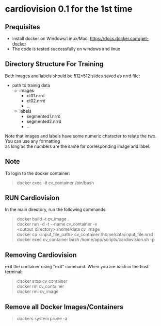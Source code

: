 # cardiovision 0.1 for the 1st time

## Prequisites
- Install docker on Windows/Linux/Mac: https://docs.docker.com/get-docker
- The code is tested successfully on windows and linux
## Directory Structure For Training
Both images and labels should be 512*512 slides saved as nrrd file:

* path to trainig data
    * images
        * ct01.nrrd
        * ct02.nrrd
        * ...
    * labels
        * segmented1.nrrd
        * segmented2.nrrd
        * ...

Note that images and labels have some numeric character to relate the two. You can use any formatting\
as long as the numbers are the same for corresponding image and label.

## Note
To login to the docker container:
>docker exec -it cv_container /bin/bash

## RUN Cardiovision
In the main directory, run the following commands:
>docker build -t cv_image .\
>docker run -d -t --name cv_container -v <output_directory>:/home/data cv_image\
>docker cp <input_file_path> cv_container:/home/data/input_file.nrrd\
>docker exec cv_container bash /home/app/scripts/cardiovision.sh -p


## Removing Cardiovision
exit the container using "exit" command. When you are back in the host terminal:
>docker stop cv_container\
>docker rm cv_container\
>docker rmi cv_image

## Remove all Docker Images/Containers
>dockers system prune -a
